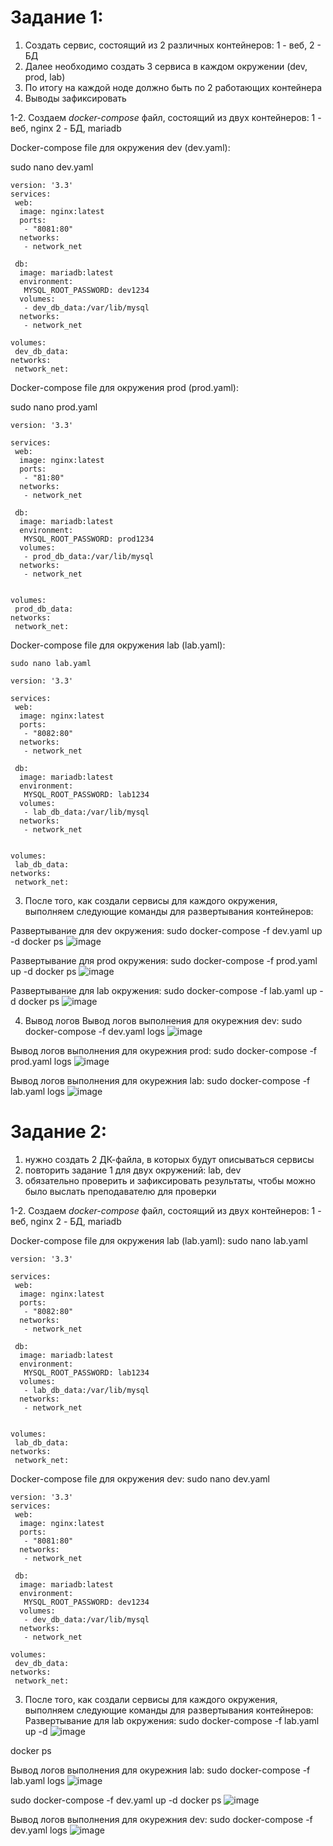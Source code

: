 # Задание 1:
1) Создать сервис, состоящий из 2 различных контейнеров: 1 - веб, 2 - БД
2) Далее необходимо создать 3 сервиса в каждом окружении (dev, prod, lab)
3) По итогу на каждой ноде должно быть по 2 работающих контейнера
4) Выводы зафиксировать

1-2. Создаем *docker-compose* файл, состоящий из двух контейнеров:
   1 - веб, nginx
   2 - БД, mariadb

Docker-compose file для окружения dev (dev.yaml):

sudo nano dev.yaml
```
version: '3.3'
services:
 web:
  image: nginx:latest
  ports:
   - "8081:80"
  networks:
   - network_net

 db:
  image: mariadb:latest
  environment:
   MYSQL_ROOT_PASSWORD: dev1234
  volumes:
   - dev_db_data:/var/lib/mysql
  networks:
   - network_net

volumes:
 dev_db_data:
networks:
 network_net:
```


Docker-compose file для окружения prod (prod.yaml):

sudo nano prod.yaml
```
version: '3.3'

services:
 web:
  image: nginx:latest
  ports:
   - "81:80"
  networks:
   - network_net

 db:
  image: mariadb:latest
  environment:
   MYSQL_ROOT_PASSWORD: prod1234
  volumes:
   - prod_db_data:/var/lib/mysql
  networks:
   - network_net


volumes:
 prod_db_data:
networks:
 network_net:
```

Docker-compose file для окружения lab (lab.yaml):
```
sudo nano lab.yaml
```

```
version: '3.3'

services:
 web:
  image: nginx:latest
  ports:
   - "8082:80"
  networks:
   - network_net

 db:
  image: mariadb:latest
  environment:
   MYSQL_ROOT_PASSWORD: lab1234
  volumes:
   - lab_db_data:/var/lib/mysql
  networks:
   - network_net


volumes:
 lab_db_data:
networks:
 network_net:
```


3. После того, как создали сервисы для каждого окружения, выполняем следующие команды для развертывания контейнеров:

Развертывание для dev окружения:
sudo docker-compose -f dev.yaml up -d
docker ps
![image](https://github.com/user-attachments/assets/83515794-9912-4ae8-a130-54ef47ec010d)

Развертывание для prod окружения:
sudo docker-compose -f prod.yaml up -d
docker ps
![image](https://github.com/user-attachments/assets/da741690-76a0-4264-b59a-e4db7f19404c)

Развертывание для lab окружения:
sudo docker-compose -f lab.yaml up -d
docker ps
![image](https://github.com/user-attachments/assets/0a15f18b-dae6-4c76-8e56-2504c43efbeb)


4. Вывод логов
Вывод логов выполнения для окурежния dev:
sudo docker-compose -f dev.yaml logs
![image](https://github.com/user-attachments/assets/d37bb4b9-4b8b-4470-9831-b93ec411e0f1)

Вывод логов выполнения для окурежния prod:
sudo docker-compose -f prod.yaml logs
![image](https://github.com/user-attachments/assets/51c42244-d8ec-4dfc-ba08-073e7e745da2)

Вывод логов выполнения для окурежния lab:
sudo docker-compose -f lab.yaml logs
![image](https://github.com/user-attachments/assets/c3637656-ddea-4e94-b442-91841cf7ded7)


# Задание 2:
1) нужно создать 2 ДК-файла, в которых будут описываться сервисы
2) повторить задание 1 для двух окружений: lab, dev
3) обязательно проверить и зафиксировать результаты, чтобы можно было выслать преподавателю для проверки

1-2. Создаем *docker-compose* файл, состоящий из двух контейнеров:
   1 - веб, nginx
   2 - БД, mariadb

Docker-compose file для окружения lab (lab.yaml):
sudo nano lab.yaml
```
version: '3.3'

services:
 web:
  image: nginx:latest
  ports:
   - "8082:80"
  networks:
   - network_net

 db:
  image: mariadb:latest
  environment:
   MYSQL_ROOT_PASSWORD: lab1234
  volumes:
   - lab_db_data:/var/lib/mysql
  networks:
   - network_net


volumes:
 lab_db_data:
networks:
 network_net:
```

Docker-compose file для окружения dev:
sudo nano dev.yaml
```
version: '3.3'
services:
 web:
  image: nginx:latest
  ports:
   - "8081:80"
  networks:
   - network_net

 db:
  image: mariadb:latest
  environment:
   MYSQL_ROOT_PASSWORD: dev1234
  volumes:
   - dev_db_data:/var/lib/mysql
  networks:
   - network_net

volumes:
 dev_db_data:
networks:
 network_net:
```

3. После того, как создали сервисы для каждого окружения, выполняем следующие команды для развертывания контейнеров:
Развертывание для lab окружения:
sudo docker-compose -f lab.yaml up -d
![image](https://github.com/user-attachments/assets/0a15f18b-dae6-4c76-8e56-2504c43efbeb)

docker ps


Вывод логов выполнения для окурежния lab:
sudo docker-compose -f lab.yaml logs
![image](https://github.com/user-attachments/assets/c3637656-ddea-4e94-b442-91841cf7ded7)

sudo docker-compose -f dev.yaml up -d
docker ps
![image](https://github.com/user-attachments/assets/83515794-9912-4ae8-a130-54ef47ec010d)

Вывод логов выполнения для окурежния dev:
sudo docker-compose -f dev.yaml logs
![image](https://github.com/user-attachments/assets/d37bb4b9-4b8b-4470-9831-b93ec411e0f1)

